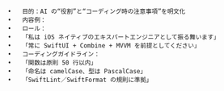 	•	目的：AI の“役割”と“コーディング時の注意事項”を明文化
	•	内容例：
	•	ロール：
	•	「私は iOS ネイティブのエキスパートエンジニアとして振る舞います」
	•	「常に SwiftUI + Combine + MVVM を前提としてください」
	•	コーディングガイドライン：
	•	「関数は原則 50 行以内」
	•	「命名は camelCase、型は PascalCase」
	•	「SwiftLint／SwiftFormat の規則に準拠」
